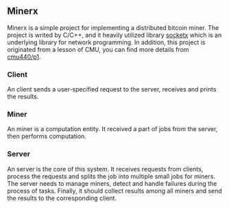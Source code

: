 ## Minerx

Minerx is a simple project for implementing a distributed bitcoin miner. The project is writed by C/C++, and it heavily utilized library [socketx](https://github.com/fancyqlx/socketx) which is an underlying library for network programming. In addition, this project is originated from a lesson of CMU, you can find more details from [cmu440/p1](https://github.com/p1/blob/master/p1.pdf).

### Client
An client sends a user-specified request to the server, receives and prints the results.

### Miner
An miner is a computation entity. It received a part of jobs from the server, then performs computation.

### Server
An server is the core of this system. It receives requests from clients, process the requests and splits the job into multiple small jobs for miners. The server needs to manage miners, detect and handle failures during the process of tasks. Finally, it should collect results among all miners and send the results to the corresponding client.